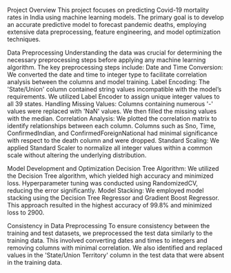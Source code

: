Project Overview
This project focuses on predicting Covid-19 mortality rates in India using machine learning models. The primary goal is to develop an accurate predictive model to forecast pandemic deaths, employing extensive data preprocessing, feature engineering, and model optimization techniques.

Data Preprocessing
Understanding the data was crucial for determining the necessary preprocessing steps before applying any machine learning algorithm. The key preprocessing steps include:
Date and Time Conversion: We converted the date and time to integer type to facilitate correlation analysis between the columns and model training.
Label Encoding: The 'State/Union' column contained string values incompatible with the model’s requirements. We utilized Label Encoder to assign unique integer values to all 39 states.
Handling Missing Values: Columns containing numerous '-' values were replaced with 'NaN' values. We then filled the missing values with the median.
Correlation Analysis: We plotted the correlation matrix to identify relationships between each column. Columns such as Sno, Time, ConfirmedIndian, and ConfirmedForeignNational had minimal significance with respect to the death column and were dropped.
Standard Scaling: We applied Standard Scaler to normalize all integer values within a common scale without altering the underlying distribution.

Model Development and Optimization
Decision Tree Algorithm: We utilized the Decision Tree algorithm, which yielded high accuracy and minimized loss. Hyperparameter tuning was conducted using RandomizedCV, reducing the error significantly.
Model Stacking: We employed model stacking using the Decision Tree Regressor and Gradient Boost Regressor. This approach resulted in the highest accuracy of 99.8% and minimized loss to 2900.

Consistency in Data Preprocessing
To ensure consistency between the training and test datasets, we preprocessed the test data similarly to the training data. This involved converting dates and times to integers and removing columns with minimal correlation. We also identified and replaced values in the 'State/Union Territory' column in the test data that were absent in the training data.
